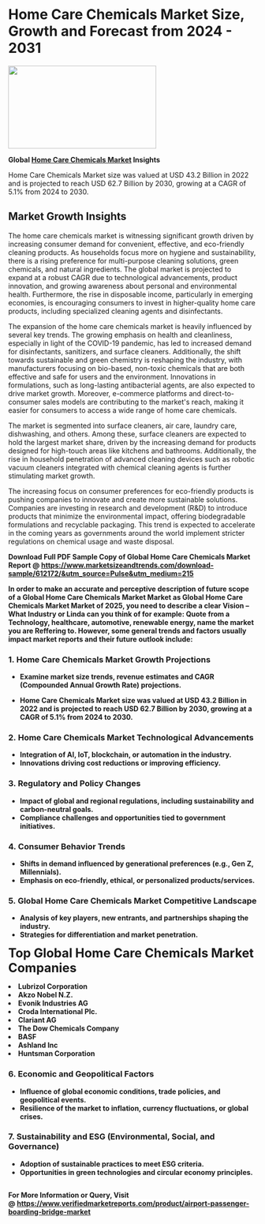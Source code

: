 <H1>Home Care Chemicals Market Size, Growth and Forecast from 2024 - 2031</H1><img class="aligncenter size-medium wp-image-584254" src="https://thirdeyenews.in/wp-content/uploads/2024/09/Global-Market-Research-300x168.jpeg" alt="" width="300" height="168" /><p><strong>Global&nbsp;<a href="https://www.marketsizeandtrends.com/download-sample/612172/&amp;utm_source=Pulse&amp;utm_medium=215">Home Care Chemicals Market</a> Insights</strong></p><p>Home Care Chemicals Market size was valued at USD 43.2 Billion in 2022 and is projected to reach USD 62.7 Billion by 2030, growing at a CAGR of 5.1% from 2024 to 2030.</p><p><h2>Market Growth Insights</h2> <p>The home care chemicals market is witnessing significant growth driven by increasing consumer demand for convenient, effective, and eco-friendly cleaning products. As households focus more on hygiene and sustainability, there is a rising preference for multi-purpose cleaning solutions, green chemicals, and natural ingredients. The global market is projected to expand at a robust CAGR due to technological advancements, product innovation, and growing awareness about personal and environmental health. Furthermore, the rise in disposable income, particularly in emerging economies, is encouraging consumers to invest in higher-quality home care products, including specialized cleaning agents and disinfectants.</p> <p><strong></strong></p> <p>The expansion of the home care chemicals market is heavily influenced by several key trends. The growing emphasis on health and cleanliness, especially in light of the COVID-19 pandemic, has led to increased demand for disinfectants, sanitizers, and surface cleaners. Additionally, the shift towards sustainable and green chemistry is reshaping the industry, with manufacturers focusing on bio-based, non-toxic chemicals that are both effective and safe for users and the environment. Innovations in formulations, such as long-lasting antibacterial agents, are also expected to drive market growth. Moreover, e-commerce platforms and direct-to-consumer sales models are contributing to the market's reach, making it easier for consumers to access a wide range of home care chemicals. <p>The market is segmented into surface cleaners, air care, laundry care, dishwashing, and others. Among these, surface cleaners are expected to hold the largest market share, driven by the increasing demand for products designed for high-touch areas like kitchens and bathrooms. Additionally, the rise in household penetration of advanced cleaning devices such as robotic vacuum cleaners integrated with chemical cleaning agents is further stimulating market growth.</p> <p>The increasing focus on consumer preferences for eco-friendly products is pushing companies to innovate and create more sustainable solutions. Companies are investing in research and development (R&D) to introduce products that minimize the environmental impact, offering biodegradable formulations and recyclable packaging. This trend is expected to accelerate in the coming years as governments around the world implement stricter regulations on chemical usage and waste disposal.</p> <p><strong></p><p><span class=""><strong>Download Full PDF Sample Copy of Global Home Care Chemicals Market Report</strong> @ <a href="https://www.marketsizeandtrends.com/download-sample/612172/&amp;utm_source=Pulse&amp;utm_medium=215" target="_blank">https://www.marketsizeandtrends.com/download-sample/612172/&amp;utm_source=Pulse&amp;utm_medium=215</a></span></p><p>In order to make an accurate and perceptive description of future scope of a Global&nbsp;Home Care Chemicals Market Market as Global&nbsp;Home Care Chemicals Market Market of 2025, you need to describe a clear Vision &ndash; What Industry or Linda can you think of for example: Quote from a Technology, healthcare, automotive, renewable energy, name the market you are Reffering to. However, some general trends and factors usually impact market reports and their future outlook include:</p><h3>1.&nbsp;<strong>Home Care Chemicals Market Growth Projections</strong></h3><ul><li>Examine market size trends, revenue estimates and CAGR (Compounded Annual Growth Rate) projections.</li><li><p>Home Care Chemicals Market size was valued at USD 43.2 Billion in 2022 and is projected to reach USD 62.7 Billion by 2030, growing at a CAGR of 5.1% from 2024 to 2030.</p></li></ul><h3>2.&nbsp;<strong>Home Care Chemicals Market Technological Advancements</strong></h3><ul><li>Integration of AI, IoT, blockchain, or automation in the industry.</li><li>Innovations driving cost reductions or improving efficiency.</li></ul><h3>3.&nbsp;<strong>Regulatory and Policy Changes</strong></h3><ul><li>Impact of global and regional regulations, including sustainability and carbon-neutral goals.</li><li>Compliance challenges and opportunities tied to government initiatives.</li></ul><h3>4.&nbsp;<strong>Consumer Behavior Trends</strong></h3><ul><li>Shifts in demand influenced by generational preferences (e.g., Gen Z, Millennials).</li><li>Emphasis on eco-friendly, ethical, or personalized products/services.</li></ul><h3>5.&nbsp;<strong>Global Home Care Chemicals Market Competitive Landscape</strong></h3><ul><li>Analysis of key players, new entrants, and partnerships shaping the industry.</li><li>Strategies for differentiation and market penetration.</li></ul><p data-pm-slice="1 1 []"><span style="color: inherit; font-family: inherit; font-size: 25px;">Top Global Home Care Chemicals Market Companies</span></p><div class="" data-test-id=""><p><li>Lubrizol Corporation</li><li> Akzo Nobel N.Z.</li><li> Evonik Industries AG</li><li> Croda International Plc.</li><li> Clariant AG</li><li> The Dow Chemicals Company</li><li> BASF</li><li> Ashland Inc</li><li> Huntsman Corporation</li></p></div><h3>6.&nbsp;<strong>Economic and Geopolitical Factors</strong></h3><ul><li>Influence of global economic conditions, trade policies, and geopolitical events.</li><li>Resilience of the market to inflation, currency fluctuations, or global crises.</li></ul><h3>7.&nbsp;<strong>Sustainability and ESG (Environmental, Social, and Governance)</strong></h3><ul><li>Adoption of sustainable practices to meet ESG criteria.</li><li>Opportunities in green technologies and circular economy principles.</li></ul><h2><strong style="font-size: 14px;">For More Information or Query, Visit @&nbsp;</strong><a style="background-color: #ffffff; font-size: 14px;" href="https://www.marketsizeandtrends.com/report/home-care-chemicals-market/" target="_blank">https://www.verifiedmarketreports.com/product/airport-passenger-boarding-bridge-market</a></h2>
